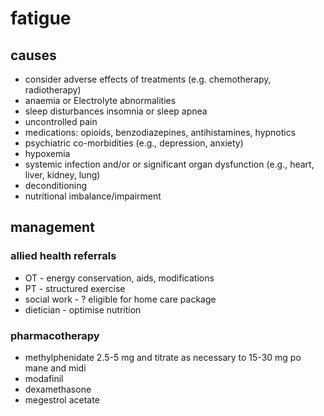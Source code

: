 # fatigue
## causes
- consider adverse effects of treatments (e.g. chemotherapy, radiotherapy)
- anaemia or Electrolyte abnormalities
- sleep disturbances insomnia or sleep apnea 
- uncontrolled pain
- medications: opioids, benzodiazepines, antihistamines, hypnotics
- psychiatric co-morbidities (e.g., depression, anxiety)
- hypoxemia
- systemic infection and/or or significant organ dysfunction (e.g., heart, liver, kidney, lung)
- deconditioning
- nutritional imbalance/impairment

## management
### allied health referrals
* OT - energy conservation, aids, modifications
* PT - structured exercise
* social work - ? eligible for home care package
* dietician - optimise nutrition

### pharmacotherapy
* methylphenidate 2.5-5 mg and titrate as necessary to 15-30 mg po mane and midi
* modafinil
* dexamethasone
* megestrol acetate
